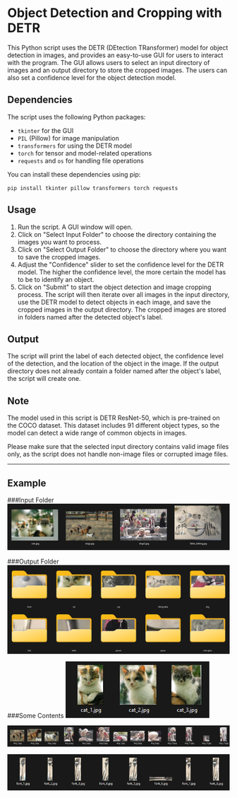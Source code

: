 
# Object Detection and Cropping with DETR

This Python script uses the DETR (DEtection TRansformer) model for object detection in images, and provides an easy-to-use GUI for users to interact with the program. The GUI allows users to select an input directory of images and an output directory to store the cropped images. The users can also set a confidence level for the object detection model.

## Dependencies

The script uses the following Python packages:

- `tkinter` for the GUI
- `PIL` (Pillow) for image manipulation
- `transformers` for using the DETR model
- `torch` for tensor and model-related operations
- `requests` and `os` for handling file operations

You can install these dependencies using pip:

```
pip install tkinter pillow transformers torch requests
```

## Usage

1. Run the script. A GUI window will open.
2. Click on "Select Input Folder" to choose the directory containing the images you want to process.
3. Click on "Select Output Folder" to choose the directory where you want to save the cropped images.
4. Adjust the "Confidence" slider to set the confidence level for the DETR model. The higher the confidence level, the more certain the model has to be to identify an object.
5. Click on "Submit" to start the object detection and image cropping process. The script will then iterate over all images in the input directory, use the DETR model to detect objects in each image, and save the cropped images in the output directory. The cropped images are stored in folders named after the detected object's label.

## Output

The script will print the label of each detected object, the confidence level of the detection, and the location of the object in the image. If the output directory does not already contain a folder named after the object's label, the script will create one.

## Note

The model used in this script is DETR ResNet-50, which is pre-trained on the COCO dataset. This dataset includes 91 different object types, so the model can detect a wide range of common objects in images.

Please make sure that the selected input directory contains valid image files only, as the script does not handle non-image files or corrupted image files.

---
## Example

###Input Folder
![Input folder](examples/input_folder.png)

###Output Folder
![Output folder](examples/output_folder.png)

###Some Contents
![Cat folder](examples/cat_output_folder.png)

![Dog folder](examples/dog_output_folder.png)

![Fork folder](examples/fork_output_folder.png)